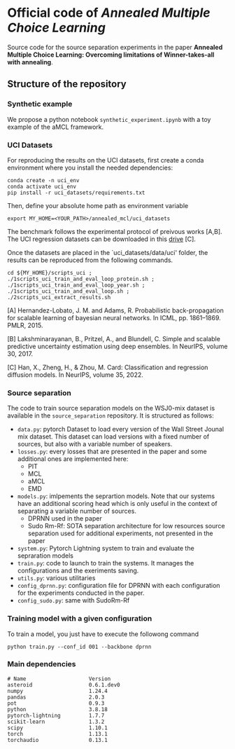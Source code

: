 # Official code of *Annealed Multiple Choice Learning*

Source code for the source separation experiments in the paper **Annealed Multiple Choice Learning: Overcoming limitations of Winner-takes-all with annealing**.

## Structure of the repository

### Synthetic example 
We propose a python notebook `synthetic_experiment.ipynb` with a toy example of the aMCL framework.

### UCI Datasets

For reproducing the results on the UCI datasets, first create a conda environment where you install the needed dependencies:

```shell
conda create -n uci_env
conda activate uci_env
pip install -r uci_datasets/requirements.txt
```

Then, define your absolute home path as environment variable

```shell
export MY_HOME=<YOUR_PATH>/annealed_mcl/uci_datasets 
```

The benchmark follows the experimental protocol of preivous works [A,B]. The UCI regression datasets can be downloaded in this [drive](https://drive.google.com/drive/folders/16L5Dy9qw3StCY4AvtP98KA5xDZrtcHV3?usp=drive_link) [C].

Once the datasets are placed in the `uci_datasets/data/uci' folder, the results can be reproduced from the following commands. 

```shell
cd ${MY_HOME}/scripts_uci ;
./1scripts_uci_train_and_eval_loop_protein.sh ;
./1scripts_uci_train_and_eval_loop_year.sh ;
./1scripts_uci_train_and_eval_loop.sh ;
./2scripts_uci_extract_results.sh
```

[A] Hernandez-Lobato, J. M. and Adams, R. Probabilistic back-propagation for scalable learning of bayesian neural networks. In ICML, pp. 1861–1869. PMLR, 2015.

[B] Lakshminarayanan, B., Pritzel, A., and Blundell, C. Simple and scalable predictive uncertainty estimation using deep
ensembles. In NeurIPS, volume 30, 2017.

[C] Han, X., Zheng, H., & Zhou, M. Card: Classification and regression diffusion models. In NeurIPS, volume 35, 2022. 

### Source separation 
The code to train source separation models on the WSJ0-mix dataset is available in the `source_separation` repository. It is structured as follows:
- `data.py`: pytorch Dataset to load every version of the Wall Street Jounal mix dataset. This dataset can load versions with a fixed number of sources, but also with a variable number of speakers.
- `losses.py`: every losses that are presented in  the paper and some additional ones are implemented here:
  - PIT
  - MCL
  - aMCL
  - EMD
- `models.py`: imlpements the seprartion models. Note that our systems have an additional scoring head which is only useful in the context of separating a variable number of sources. 
  - DPRNN used in the paper
  - Sudo Rm-Rf: SOTA separation architecture for low resources source separation used for additional experiments, not presented in the paper
- `system.py`: Pytorch Lightning system to train and evaluate the sepraration models
- `train.py`: code to launch to train the systems. It manages the configurations and the exeriments saving.
- `utils.py`: various utilitaries
- `config_dprnn.py`: configuration file for DPRNN with each configuration for the experiments conducted in the paper.
- `config_sudo.py`: same with SudoRm-Rf 

### Training model with a given configuration

To train a model, you just have to execute the followong command
```
python train.py --conf_id 001 --backbone dprnn
```

### Main dependencies

```
# Name                    Version      
asteroid                  0.6.1.dev0               
numpy                     1.24.4                   
pandas                    2.0.3                   
pot                       0.9.3                   
python                    3.8.18              
pytorch-lightning         1.7.7                    
scikit-learn              1.3.2                    
scipy                     1.10.1                   
torch                     1.13.1                   
torchaudio                0.13.1                   
```

